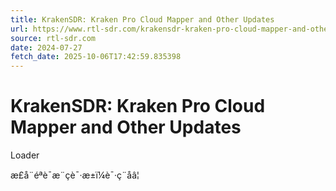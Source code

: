 ```yaml
---
title: KrakenSDR: Kraken Pro Cloud Mapper and Other Updates
url: https://www.rtl-sdr.com/krakensdr-kraken-pro-cloud-mapper-and-other-updates/
source: rtl-sdr.com
date: 2024-07-27
fetch_date: 2025-10-06T17:42:59.835398
---
```


# KrakenSDR: Kraken Pro Cloud Mapper and Other Updates

Loader

æ­£å¨éªè¯æ¨çè¯·æ±ï¼è¯·ç¨åâ¦